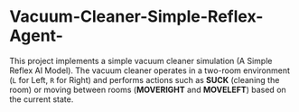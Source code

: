 # Vacuum-Cleaner-Simple-Reflex-Agent-
This project implements a simple vacuum cleaner simulation (A Simple Reflex AI Model). The vacuum cleaner operates in a two-room environment (`L` for Left, `R` for Right) and performs actions such as **SUCK** (cleaning the room) or moving between rooms (**MOVERIGHT** and **MOVELEFT**) based on the current state.
